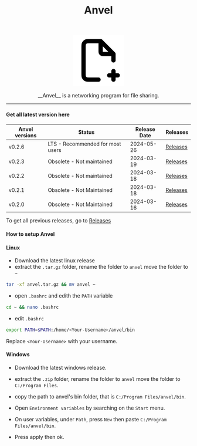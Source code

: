 <h1 align="center">Anvel</h1><br/>

<p align="center">
  <a href="#">
    <img src="https://github.com/imrany/anvel/blob/main/public/favicon.svg" alt="Anvel's logo" height="140">
  </a>
</p>

<p align="center">
    __Anvel__ is a networking program for file sharing.
</p>

----

#### Get all latest version here

| __Anvel versions__ | __Status__ | __Release Date__ | __Releases__ |
|--------------------|------------|------------------|--------------|
| v0.2.6 | LTS - Recommended for most users | 2024-05-26 | [Releases](./releases.md) |
| v0.2.3 | Obsolete - Not maintained | 2024-03-19 | [Releases](./releases.md) |
| v0.2.2 | Obsolete - Not maintained | 2024-03-18 | [Releases](./releases.md) |
| v0.2.1 | Obsolete - Not Maintained | 2024-03-18 | [Releases](./releases.md) |
| v0.2.0 | Obsolete - Not Maintained | 2024-03-16 | [Releases](./releases.md) |

To get all previous releases, go to [Releases](./releases.md)

#### How to setup Anvel

#### Linux
* Download the latest linux release
* extract the `.tar.gz` folder, rename the folder to `anvel` move the folder to `~`

```bash
tar -xf anvel.tar.gz && mv anvel ~
```
* open `.bashrc` and edith the `PATH` variable

```bash
cd ~ && nano .bashrc
```
* edit `.bashrc`
```bash
export PATH=$PATH:/home/<Your-Username>/anvel/bin
```
Replace `<Your-Username>` with your username.


#### Windows
* Download the latest windows release.

* extract the `.zip` folder, rename the folder to `anvel` move the folder to `C:/Program Files`.

* copy the path to anvel's bin folder, that is `C:/Program Files/anvel/bin`.

* Open `Environment variables` by searching on the `Start` menu.

* On user variables, under `Path`, press `New` then paste `C:/Program Files/anvel/bin`.

* Press apply then ok.
